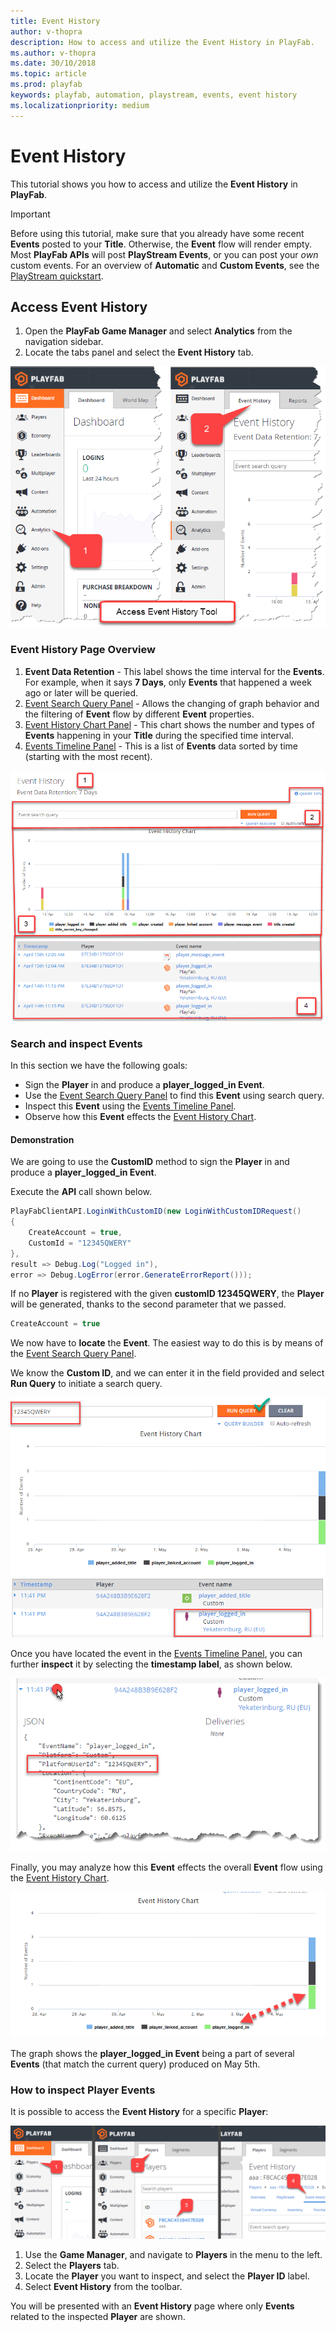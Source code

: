 ```yaml
---
title: Event History
author: v-thopra
description: How to access and utilize the Event History in PlayFab.
ms.author: v-thopra
ms.date: 30/10/2018
ms.topic: article
ms.prod: playfab
keywords: playfab, automation, playstream, events, event history
ms.localizationpriority: medium
---
```


# Event History

This tutorial shows you how to access and utilize the **Event History** in **PlayFab**.

> [!IMPORTANT]
> Before using this tutorial, make sure that you already have some recent **Events** posted to your **Title**. Otherwise, the **Event** flow will render empty. Most **PlayFab APIs** will post **PlayStream Events**, or you can post your *own* custom events. For an overview of **Automatic** and **Custom Events**, see the [PlayStream quickstart](playstream-quickstart.md).

## Access Event History

1. Open the **PlayFab Game Manager** and select **Analytics** from the navigation sidebar.
2. Locate the tabs panel and select the **Event History** tab.

![Game Manager - Access Event History](media/tutorials/game-manager-access-event-history.png)  

### Event History Page Overview

1. **Event Data Retention** - This label shows the time interval for the **Events**. For example, when it says **7 Days**, only **Events** that happened a week ago or later will be queried.
2. [Event Search Query Panel](../../analytics/metrics/real-time-analytics-event-search-query-panel.md) - Allows the changing of graph behavior and the filtering of **Event** flow by different **Event** properties.
3. [Event History Chart Panel](../../analytics/metrics/real-time-analytics-event-history-chart-panel.md) - This chart shows the number and types of **Events** happening in your **Title** during the specified time interval.
4. [Events Timeline Panel](../../analytics/metrics/real-time-analytics-events-timeline-panel.md) - This is a list of **Events** data sorted by time (starting with the most recent).

![Game Manager - Event History Page Overview](media/tutorials/game-manager-event-history-page-overview.png)  

### Search and inspect Events

In this section we have the following goals:

- Sign the **Player** in and produce a **player_logged_in Event**.
- Use the [Event Search Query Panel](../../analytics/metrics/real-time-analytics-event-search-query-panel.md) to find this **Event** using search query.
- Inspect this **Event** using the [Events Timeline Panel](../../analytics/metrics/real-time-analytics-events-timeline-panel.md).
- Observe how this **Event** effects the [Event History Chart](../../analytics/metrics/real-time-analytics-event-history-chart-panel.md).

#### Demonstration

We are going to use the **CustomID** method to sign the **Player** in and produce a **player_logged_in Event**.

Execute the **API** call shown below.

```csharp
PlayFabClientAPI.LoginWithCustomID(new LoginWithCustomIDRequest()
{
    CreateAccount = true,
    CustomId = "12345QWERY"
}, 
result => Debug.Log("Logged in"), 
error => Debug.LogError(error.GenerateErrorReport()));
```

If no **Player** is registered with the given **customID 12345QWERY**, the **Player** will be generated, thanks to the second parameter that we passed.

```csharp
CreateAccount = true
```

We now have to **locate** the **Event**. The easiest way to do this is by means of the [Event Search Query Panel](../../analytics/metrics/real-time-analytics-event-search-query-panel.md).

We know the **Custom ID**, and we can enter it in the field provided and select **Run Query** to initiate a search query.

![Game Manager - Event History Chart - Search Query](media/tutorials/game-manager-event-history-chart-search-query.png)  

Once you have located the event in the [Events Timeline Panel](
../../analytics/metrics/real-time-analytics-events-timeline-panel.md), you can further **inspect** it by selecting the **timestamp label**, as shown below.

![Game Manager - Event History - Timestamp](media/tutorials/game-manager-event-history-timestamp.png)  

Finally, you may analyze how this **Event** effects the overall **Event** flow using the [Event History Chart](
../../analytics/metrics/real-time-analytics-event-history-chart-panel.md).

![Game Manager - Event History Chart - Event graph](media/tutorials/game-manager-event-history-event-graph.png)  

The graph shows the **player_logged_in Event** being a part of several **Events** (that match the current query) produced on May 5th.

### How to inspect Player Events

It is possible to access the **Event History** for a specific **Player**:

![Game Manager - Inspect a Player Event](media/tutorials/game-manager-inspect-player-event.png)  

1. Use the **Game Manager**, and navigate to **Players** in the menu to the left.
2. Select the **Players** tab.
3. Locate the **Player** you want to inspect, and select the **Player ID** label.
4. Select **Event History** from the toolbar.

You will be presented with an **Event History** page where only **Events** related to the inspected **Player** are shown.
